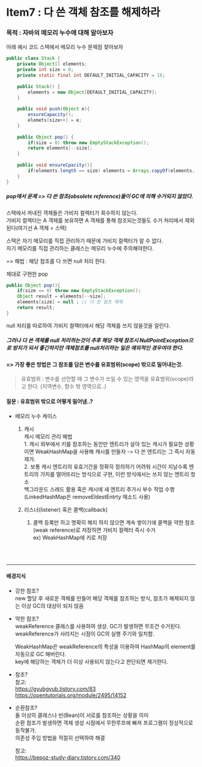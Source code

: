 # Item7 : 다 쓴 객체 참조를 해제하라  
### 목적 : 자바의 메모리 누수에 대해 알아보자

아래 예시 코드 스택에서 메모리 누수 문제점 찾아보자
```java
public class Stack {
	private Object[] elements;
	private int size = 0;
	private static final int DEFAULT_INITIAL_CAPACITY = 16;
	
	public Stack() {
		elements = new Object[DEFAULT_INITIAL_CAPACITY];
	}
	
	public void push(Object e){
		ensureCapacity();
		elemets[size++] = e;
	}
	
	public Object pop() {
		if(size = 0) throw new EmptyStackException();
		return elements[--size];
	}
	
	public void ensureCpacity(){
		if(elements.length == size) elements = Arrays.copyOf(elements, 2 * size + 1);
	}
}
```

##### pop에서 문제 => 다 쓴 참조(obsolete reference)들이 GC에 의해 수거되지 않았다.  
스택에서 꺼내진 객체들은 가비지 컬렉터가 회수하지 않는다.  
가비지 컬렉터는 A 객체를 보유하면 A 객체를 통해 참조되는것들도 수거 처리에서 제외된다(여기선 A 객체 = 스택)  

스택은 자기 메모리를 직접 관리하기 때문에 가비지 컬랙터가 알 수 없다.  
자기 메모리를 직접 관리하는 클래스는 메모리 누수에 주의해야한다.  

=> 해법 : 해당 참조를 다 쓰면 null 처리 한다.

제대로 구현한 pop
```java
public Object pop(){
	if(size == 0) throw new EmptyStackException();
	Object result = elements[--size];
	elements[size] = null ; // 다 쓴 참조 해제
	return result;
}
```

null 처리를 따로하여 가비지 컬랙터에서 해당 객체를 쓰지 않을것을 알린다.  
##### 그러나 다 쓴 객체를 null 처리하는것이 추후 해당 객체 참조시 NullPointException으로 방지가 되서 좋긴하지만 객체참조를 null처리하는 일은 예외적인 경우여야 한다.  
#### => 가장 좋은 방법은 그 참조를 담은 변수를 유효범위(scope) 밖으로 밀어내는것.
> 유효범위 : 변수를 선언할 때 그 변수가 쓰일 수 있는 영역을 유효범위(scope)라고 한다. (지역변수, 함수 밖 영역으로..)  
#### 질문 : 유효범위 밖으로 어떻게 밀어냄..?

* 메모리 누수 케이스
	1. 캐시  
		캐시 메모리 관리 해법  
			1. 캐시 외부에서 키를 참조하는 동안만 엔트리가 살아 있는 캐시가 필요한 상황이면 WeakHashMap을 사용해 캐시를 만들자 -> 다 쓴 엔트리는 그 즉시 자동 제거.  
			2. 보통 캐시 엔트리의 유효기간을 정확히 정의하기 어려워 시간이 지날수록 엔트리의 가치를 떨어뜨리는 방식으로 구현, 이런 방식에서는 쓰지 않는 엔트리 청소  
				백그라운드 스레드 활용 혹은 캐시에 새 엔트리 추가시 부수 작업 수행(LinkedHashMap은 removeEldestEntrty 메소드 사용)  
				
			
	2. 리스너(listener) 혹은 콜백(callback)  
		1. 콜백 등록만 하고 명확히 해지 하지 않으면 계속 쌓이기에 콜백을 약한 참조(weak reference)로 저장하면 가비지 컬랙터 즉시 수거  
			ex) WeakHashMap에 키로 저장  
		
<br>
<br>

---------------
#### 배경지식
	
* 강한 참조?  
	new 할당 후 새로운 객체를 만들어 해당 객체를 참조하는 방식, 참조가 해제되지 않는 이상 GC의 대상이 되지 않음  

* 약한 참조?  
	weakReference 클래스를 사용하여 생성. GC가 발생하면 무조건 수거된다.  
	weakReference가 사라지는 시점이 GC의 실행 주기와 일치함.  
	
	WeakHashMap은 weakReference의 특성을 이용하여 HashMap의 element를 자동으로 GC 해버린다.  
	key에 해당하는 객체가 더 이상 사용되지 않는다고 판단되면 제거한다.  

* 참조?  
	참고:  
	https://gyubgyub.tistory.com/83  
	https://opentutorials.org/module/2495/14152  

* 순환참조?  
	둘 이상의 클래스나 빈(Bean)이 서로를 참조하는 상황을 의미  
	순환 참조가 발생하면 객체 생성 시점에서 무한루프에 빠져 프로그램이 정상적으로 동작불가.  
	의존성 주입 방법을 적절히 선택하여 해결  

	참고:  
	https://bepoz-study-diary.tistory.com/340  
